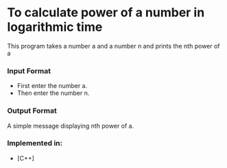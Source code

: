 # To calculate power of a number in logarithmic time

This program takes a number a and a number n and prints the nth power of a


### Input Format

- First enter the number a.
- Then enter the number n.


### Output Format

A simple message displaying nth power of a.

### Implemented in:

- [C++]
